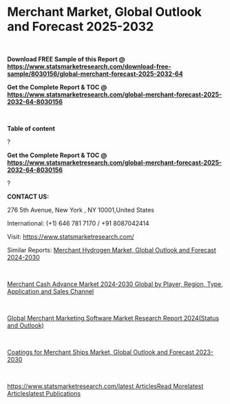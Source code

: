 <h1>Merchant Market, Global Outlook and Forecast 2025-2032</h1><br/><p><strong>Download FREE Sample of this Report @ <a href="https://www.statsmarketresearch.com/download-free-sample/8030156/global-merchant-forecast-2025-2032-64">https://www.statsmarketresearch.com/download-free-sample/8030156/global-merchant-forecast-2025-2032-64</a></strong></p>
 
 
 
 <div><b>Get the Complete Report & TOC @ <a href="https://www.statsmarketresearch.com/global-merchant-forecast-2025-2032-64-8030156">https://www.statsmarketresearch.com/global-merchant-forecast-2025-2032-64-8030156</a></b></div>
 
 
 
 <p><br />
 
 <b>Table of content</b></p>
 
 
 
 <p>? </p>
 
 
 
 <div><b>Get the Complete Report & TOC @ <a href="https://www.statsmarketresearch.com/global-merchant-forecast-2025-2032-64-8030156">https://www.statsmarketresearch.com/global-merchant-forecast-2025-2032-64-8030156</a></b></div>
 
 
 
 <p>? </p>
 
 
 
 <p><b>CONTACT US:</b><br />
 
 276 5th Avenue, New York , NY 10001,United States<br />
 
 International: (+1) 646 781 7170 / +91 8087042414<br />
 
 Visit: <a href="https://www.statsmarketresearch.com/">https://www.statsmarketresearch.com/</a><br />
 
 Similar Reports: <a href="https://www.statsmarketresearch.com/global-merchant-forecast-2025-2032-64-8030156">Merchant Hydrogen Market, Global Outlook and Forecast 2024-2030</a><br />
 
 <br />
 
 <a href="https://www.statsmarketresearch.com/global-merchant-forecast-2025-2032-64-8030156">Merchant Cash Advance Market 2024-2030 Global by Player, Region, Type, Application and Sales Channel</a><br />
 
 <br />
 
 <a href="https://www.statsmarketresearch.com/global-merchant-forecast-2025-2032-64-8030156">Global Merchant Marketing Software Market Research Report 2024(Status and Outlook)</a><br />
 
 <br />
 
 <a href="https://www.statsmarketresearch.com/global-merchant-forecast-2025-2032-64-8030156">Coatings for Merchant Ships Market, Global Outlook and Forecast 2023-2030</a><br />
 
 <br />
 
 <a href="https://gyeongbokgung.com">https://www.statsmarketresearch.com/</a><a href="https://hallyeomaritime.com">latest Articles</a><a href="https://jingwansa.com">Read More</a><a href="https://nguoiviet.jp/">latest Articles</a><a href="https://www.intelmarketresearch.com/">latest Publications</a></p>